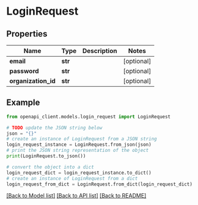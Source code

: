# LoginRequest


## Properties

Name | Type | Description | Notes
------------ | ------------- | ------------- | -------------
**email** | **str** |  | [optional] 
**password** | **str** |  | [optional] 
**organization_id** | **str** |  | [optional] 

## Example

```python
from openapi_client.models.login_request import LoginRequest

# TODO update the JSON string below
json = "{}"
# create an instance of LoginRequest from a JSON string
login_request_instance = LoginRequest.from_json(json)
# print the JSON string representation of the object
print(LoginRequest.to_json())

# convert the object into a dict
login_request_dict = login_request_instance.to_dict()
# create an instance of LoginRequest from a dict
login_request_from_dict = LoginRequest.from_dict(login_request_dict)
```
[[Back to Model list]](../README.md#documentation-for-models) [[Back to API list]](../README.md#documentation-for-api-endpoints) [[Back to README]](../README.md)



